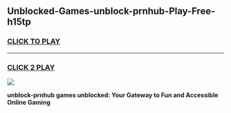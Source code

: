
## Unblocked-Games-unblock-prnhub-Play-Free-h15tp
<h3>
<a href="https://premium76.site?title=unblock-prnhub&ref=23A">CLICK TO PLAY</a></h3>
<hr>

<h3>
<a href="https://premium76.site?title=unblock-prnhub&ref=23A">CLICK 2 PLAY</a>
  
</h3>

<a href="https://premium76.site?title=unblock-prnhub&ref=23A"><img src="https://clearcache.store/games.png"></a>


**unblock-prnhub games unblocked: Your Gateway to Fun and Accessible Online Gaming**

